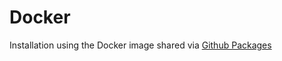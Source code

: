 # Docker

Installation using the Docker image shared via [Github Packages](https://github.com/txpipe/scrolls/pkgs/container/scrolls)
